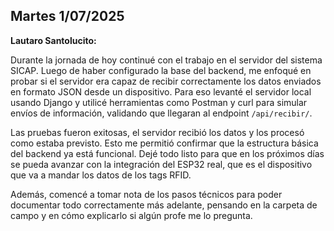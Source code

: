## Martes 1/07/2025  
**Lautaro Santolucito:**

Durante la jornada de hoy continué con el trabajo en el servidor del sistema SICAP. Luego de haber configurado la base del backend, me enfoqué en probar si el servidor era capaz de recibir correctamente los datos enviados en formato JSON desde un dispositivo. Para eso levanté el servidor local usando Django y utilicé herramientas como Postman y curl para simular envíos de información, validando que llegaran al endpoint `/api/recibir/`.

Las pruebas fueron exitosas, el servidor recibió los datos y los procesó como estaba previsto. Esto me permitió confirmar que la estructura básica del backend ya está funcional. Dejé todo listo para que en los próximos días se pueda avanzar con la integración del ESP32 real, que es el dispositivo que va a mandar los datos de los tags RFID.

Además, comencé a tomar nota de los pasos técnicos para poder documentar todo correctamente más adelante, pensando en la carpeta de campo y en cómo explicarlo si algún profe me lo pregunta.
